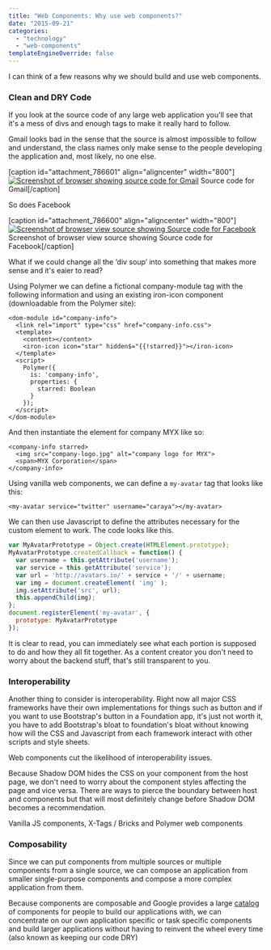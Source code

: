 ```yaml
---
title: "Web Components: Why use web components?"
date: "2015-09-21"
categories:
  - "technology"
  - "web-components"
templateEngineOverride: false
---
```


I can think of a few reasons why we should build and use web components.

### Clean and DRY Code

If you look at the source code of any large web application you'll see that it's a mess of divs and enough tags to make it really hard to follow.

Gmail looks bad in the sense that the source is almost impossible to follow and understand, the class names only make sense to the people developing the application and, most likely, no one else.

\[caption id="attachment\_786601" align="aligncenter" width="800"\][![Screenshot of browser showing source code for Gmail](/images/2015/06/gmail-source.png)](http:/images/2015/06/gmail-source.png) Source code for Gmail\[/caption\]

So does Facebook

\[caption id="attachment\_786600" align="aligncenter" width="800"\][![Screenshot of browser view source showing Source code for Facebook](/images/2015/06/facebook-source.png)](http:/images/2015/06/facebook-source.png) Screenshot of browser view source showing Source code for Facebook\[/caption\]

What if we could change all the ‘div soup’ into something that makes more sense and it's eaier to read?

Using Polymer we can define a fictional company-module tag with the following information and using an existing iron-icon component (downloadable from the Polymer site):

```markup
<dom-module id="company-info">
  <link rel="import" type="css" href="company-info.css">
  <template>
    <content></content>
    <iron-icon icon="star" hidden$="{{!starred}}"></iron-icon>
  </template>
  <script>
    Polymer({
      is: 'company-info',
      properties: {
        starred: Boolean
      }
    });
  </script>
</dom-module>
```

And then instantiate the element for company MYX like so:

```markup
<company-info starred>
  <img src="company-logo.jpg" alt="company logo for MYX">
  <span>MYX Corporation</span>
</company-info>
```

Using vanilla web components, we can define a `my-avatar` tag that looks like this:

```markup
<my-avatar service="twitter" username="caraya"></my-avatar>
```

We can then use Javascript to define the attributes necessary for the custom element to work. The code looks like this.

```javascript
var MyAvatarPrototype = Object.create(HTMLElement.prototype);
MyAvatarPrototype.createdCallback = function() {
  var username = this.getAttribute('username');
  var service = this.getAttribute('service');
  var url = 'http://avatars.io/' + service + '/' + username;
  var img = document.createElement( 'img' );
  img.setAttribute('src', url);
  this.appendChild(img);
};
document.registerElement('my-avatar', {
  prototype: MyAvatarPrototype
});
```

It is clear to read, you can immediately see what each portion is supposed to do and how they all fit together. As a content creator you don't need to worry about the backend stuff, that's still transparent to you.

### Interoperability

Another thing to consider is interoperability. Right now all major CSS frameworks have their own implementations for things such as button and if you want to use Bootstrap's button in a Foundation app, it's just not worth it, you have to add Bootstrap's bloat to foundation's bloat without knowing how will the CSS and Javascript from each framework interact with other scripts and style sheets.

Web components cut the likelihood of interoperability issues.

Because Shadow DOM hides the CSS on your component from the host page, we don't need to worry about the component styles affecting the page and vice versa. There are ways to pierce the boundary between host and components but that will most definitely change before Shadow DOM becomes a recommendation.

Vanilla JS components, X-Tags / Bricks and Polymer web components

### Composability

Since we can put components from multiple sources or multiple components from a single source, we can compose an application from smaller single-purpose components and compose a more complex application from them.

Because components are composable and Google provides a large [catalog](https://elements.polymer-project.org/) of components for people to build our applications with, we can concentrate on our own application specific or task specific components and build larger applications without having to reinvent the wheel every time (also known as keeping our code DRY)
